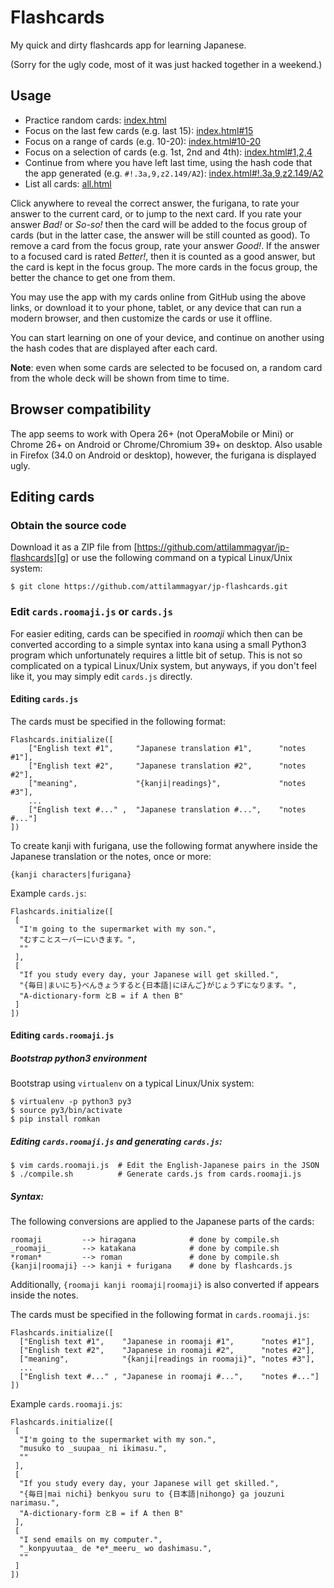 Flashcards
==========

My quick and dirty flashcards app for learning Japanese.

(Sorry for the ugly code, most of it was just hacked together in a weekend.)

Usage
-----

 * Practice random cards: [index.html][a]
 * Focus on the last few cards (e.g. last 15): [index.html#15][f]
 * Focus on a range of cards (e.g. 10-20): [index.html#10-20][r]
 * Focus on a selection of cards (e.g. 1st, 2nd and 4th): [index.html#1,2,4][s]
 * Continue from where you have left last time, using the hash code that the
   app generated (e.g. `#!.3a,9,z2.149/A2`): [index.html#!.3a,9,z2.149/A2][h]
 * List all cards: [all.html][l]

  [a]: http://attilammagyar.github.io/jp-flashcards/index.html
  [f]: http://attilammagyar.github.io/jp-flashcards/index.html#15
  [r]: http://attilammagyar.github.io/jp-flashcards/index.html#10-20
  [s]: http://attilammagyar.github.io/jp-flashcards/index.html#1,2,4
  [h]: http://attilammagyar.github.io/jp-flashcards/index.html#!.3a,9,z2.149/A2
  [l]: http://attilammagyar.github.io/jp-flashcards/all.html

Click anywhere to reveal the correct answer, the furigana, to rate your answer
to the current card, or to jump to the next card. If you rate your answer
*Bad!* or *So-so!* then the card will be added to the focus group of cards (but
in the latter case, the answer will be still counted as good). To remove a card
from the focus group, rate your answer *Good!*. If the answer to a focused card
is rated *Better!*, then it is counted as a good answer, but the card is kept
in the focus group. The more cards in the focus group, the better the chance to
get one from them.

You may use the app with my cards online from GitHub using the above links, or
download it to your phone, tablet, or any device that can run a modern browser,
and then customize the cards or use it offline.

You can start learning on one of your device, and continue on another using the
hash codes that are displayed after each card.

**Note**: even when some cards are selected to be focused on, a random card
from the whole deck will be shown from time to time.

Browser compatibility
---------------------

The app seems to work with Opera 26+ (not OperaMobile or Mini) or Chrome 26+ on
Android or Chrome/Chromium 39+ on desktop. Also usable in Firefox (34.0 on
Android or desktop), however, the furigana is displayed ugly.

Editing cards
-------------

### Obtain the source code

Download it as a ZIP file from
[https://github.com/attilammagyar/jp-flashcards][g] or use the following
command on a typical Linux/Unix system:

  [g]: https://github.com/attilammagyar/jp-flashcards

    $ git clone https://github.com/attilammagyar/jp-flashcards.git

### Edit `cards.roomaji.js` or `cards.js`

For easier editing, cards can be specified in *roomaji* which then can be
converted according to a simple syntax into kana using a small Python3 program
which unfortunately requires a little bit of setup. This is not so complicated
on a typical Linux/Unix system, but anyways, if you don't feel like it, you may
simply edit `cards.js` directly.

#### Editing `cards.js`

The cards must be specified in the following format:

    Flashcards.initialize([
        ["English text #1",     "Japanese translation #1",      "notes #1"],
        ["English text #2",     "Japanese translation #2",      "notes #2"],
        ["meaning",             "{kanji|readings}",             "notes #3"],
        ...
        ["English text #..." ,  "Japanese translation #...",    "notes #..."]
    ])

To create kanji with furigana, use the following format anywhere inside the
Japanese translation or the notes, once or more:

    {kanji characters|furigana}

Example `cards.js`:

    Flashcards.initialize([
     [
      "I'm going to the supermarket with my son.",
      "むすことスーパーにいきます。",
      ""
     ],
     [
      "If you study every day, your Japanese will get skilled.",
      "{毎日|まいにち}べんきょうすると{日本語|にほんご}がじょうずになります。",
      "A-dictionary-form とB = if A then B"
     ]
    ])

#### Editing `cards.roomaji.js`

##### Bootstrap python3 environment

Bootstrap using `virtualenv` on a typical Linux/Unix system:

    $ virtualenv -p python3 py3
    $ source py3/bin/activate
    $ pip install romkan

##### Editing `cards.roomaji.js` and generating `cards.js`:

    $ vim cards.roomaji.js  # Edit the English-Japanese pairs in the JSON
    $ ./compile.sh          # Generate cards.js from cards.roomaji.js

##### Syntax:

The following conversions are applied to the Japanese parts of the cards:

    roomaji         --> hiragana            # done by compile.sh
    _roomaji_       --> katakana            # done by compile.sh
    *roman*         --> roman               # done by compile.sh
    {kanji|roomaji} --> kanji + furigana    # done by flashcards.js

Additionally, `{roomaji kanji roomaji|roomaji}` is also converted if appears
inside the notes.

The cards must be specified in the following format in `cards.roomaji.js`:

    Flashcards.initialize([
      ["English text #1",    "Japanese in roomaji #1",      "notes #1"],
      ["English text #2",    "Japanese in roomaji #2",      "notes #2"],
      ["meaning",            "{kanji|readings in roomaji}", "notes #3"],
      ...
      ["English text #..." , "Japanese in roomaji #...",    "notes #..."]
    ])

Example `cards.roomaji.js`:

    Flashcards.initialize([
     [
      "I'm going to the supermarket with my son.",
      "musuko to _suupaa_ ni ikimasu.",
      ""
     ],
     [
      "If you study every day, your Japanese will get skilled.",
      "{毎日|mai nichi} benkyou suru to {日本語|nihongo} ga jouzuni narimasu.",
      "A-dictionary-form とB = if A then B"
     ],
     [
      "I send emails on my computer.",
      "_konpyuutaa_ de *e*_meeru_ wo dashimasu.",
      ""
     ]
    ])
